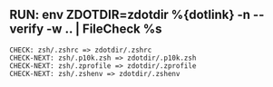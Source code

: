 ## RUN: env ZDOTDIR=zdotdir %{dotlink} -n --verify -w .. | FileCheck %s

```
CHECK: zsh/.zshrc => zdotdir/.zshrc
CHECK-NEXT: zsh/.p10k.zsh => zdotdir/.p10k.zsh
CHECK-NEXT: zsh/.zprofile => zdotdir/.zprofile
CHECK-NEXT: zsh/.zshenv => zdotdir/.zshenv
```
